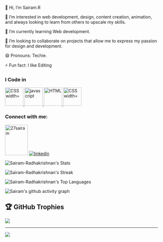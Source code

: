👋 Hi, I’m Sairam.R

👀 I’m interested in web development, design, content creation, animation, and always looking to learn from others to upscale my skills.

🌱 I’m currently learning Web development. 

💞️ I’m looking to collaborate on projects that allow me to express my passion for design and development. 

😄 Pronouns: Techie. 


⚡ Fun fact: I like Editing 

<h3>I Code in</h3
<p> <a href="https://www.python.org/" target="_blank" rel="noreferrer"> <img src="https://img.icons8.com/?size=100&id=13441&format=png&color=000000" alt="CSS width="60" height="60"/> 
</a>          <a href="https://developer.mozilla.org/en-US/docs/Web/JavaScript" target="_blank" rel="noreferrer"> <img src="https://img.icons8.com/?size=100&id=PXTY4q2Sq2lG&format=png&color=000000" alt="javascript" width="60" height="60"
</a>
</a>          <a href="https://en.wikipedia.org/wiki/HTML" target="_blank" rel="noreferrer"> <img src="https://img.icons8.com/?size=100&id=EAUyKy3IwmqM&format=png&color=000000" alt="HTML" width="60" height="60"/> 
</a>
 <a href="https://developer.mozilla.org/en-US/docs/Web/CSS" target="_blank" rel="noreferrer"> <img src="https://img.icons8.com/?size=100&id=21278&format=png&color=000000" alt="CSS width="60" height="60"/> 
</a>



</p>


<h3 align="left">Connect with me:</h3>
<p align="left">
<a href="https://www.hackerrank.com/profile/27sairam"  target=”_blank”  > <img  src="https://raw.githubusercontent.com/rahuldkjain/github-profile-readme-generator/master/src/images/icons/Social/hackerrank.svg" alt="27sairam" height="100" width="75" /></a>
 <a href="https://www.linkedin.com/in/radhakrishnansairam/"  target=”_blank”  > <img  src="https://img.icons8.com/?size=100&id=13930&format=png&color=000000" alt="linkedin"  /></a>
</p>




![Sairam-Radhakrishnan's Stats](https://github-readme-stats.vercel.app/api?username=Sairam-Radhakrishnan&theme=vue-dark&show_icons=true&hide_border=true&count_private=false)

![Sairam-Radhakrishnan's Streak](https://github-readme-streak-stats.herokuapp.com/?user=Sairam-Radhakrishnan&theme=vue-dark&hide_border=true)

![Sairam-Radhakrishnan's Top Languages](https://github-readme-stats.vercel.app/api/top-langs/?username=Sairam-Radhakrishnan&theme=vue-dark&show_icons=true&hide_border=true&layout=compact)


![Sairam's github activity graph](https://github-readme-activity-graph.vercel.app/graph?username=Sairam-Radhakrishnan&bg_color=000000&color=d7c3fe&line=a4c6bc&point=a98989&area=true&hide_border=true)


## 🏆 GitHub Trophies
![](https://github-profile-trophy.vercel.app/?username=Sairam-Radhakrishnan&theme=radical&no-frame=false&no-bg=true&margin-w=4)

---
[![](https://visitcount.itsvg.in/api?id=Sairam-Radhakrishnan&icon=0&color=0)](https://visitcount.itsvg.in)


<!---
Sairam-Radhakrishnan/Sairam-Radhakrishnan is a ✨ special ✨ repository because its `README.md` (this file) appears on your GitHub profile.
You can click the Preview link to take a look at your changes.
--->
